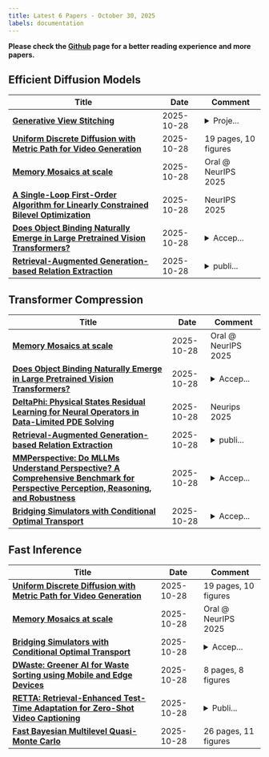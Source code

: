 ```yaml
---
title: Latest 6 Papers - October 30, 2025
labels: documentation
---
```

**Please check the [Github](https://github.com/zezhishao/MTS_Daily_ArXiv) page for a better reading experience and more papers.**

## Efficient Diffusion Models
| **Title** | **Date** | **Comment** |
| --- | --- | --- |
| **[Generative View Stitching](http://arxiv.org/abs/2510.24718v1)** | 2025-10-28 | <details><summary>Proje...</summary><p>Project website: https://andrewsonga.github.io/gvs</p></details> |
| **[Uniform Discrete Diffusion with Metric Path for Video Generation](http://arxiv.org/abs/2510.24717v1)** | 2025-10-28 | 19 pages, 10 figures |
| **[Memory Mosaics at scale](http://arxiv.org/abs/2507.03285v2)** | 2025-10-28 | Oral @ NeurIPS 2025 |
| **[A Single-Loop First-Order Algorithm for Linearly Constrained Bilevel Optimization](http://arxiv.org/abs/2510.24710v1)** | 2025-10-28 | NeurIPS 2025 |
| **[Does Object Binding Naturally Emerge in Large Pretrained Vision Transformers?](http://arxiv.org/abs/2510.24709v1)** | 2025-10-28 | <details><summary>Accep...</summary><p>Accepted as a Spotlight at NeurIPS 2025</p></details> |
| **[Retrieval-Augmented Generation-based Relation Extraction](http://arxiv.org/abs/2404.13397v2)** | 2025-10-28 | <details><summary>publi...</summary><p>published at the Semantic Web journal. The last version is available: https://doi.org/10.1177/22104968251385519</p></details> |

## Transformer Compression
| **Title** | **Date** | **Comment** |
| --- | --- | --- |
| **[Memory Mosaics at scale](http://arxiv.org/abs/2507.03285v2)** | 2025-10-28 | Oral @ NeurIPS 2025 |
| **[Does Object Binding Naturally Emerge in Large Pretrained Vision Transformers?](http://arxiv.org/abs/2510.24709v1)** | 2025-10-28 | <details><summary>Accep...</summary><p>Accepted as a Spotlight at NeurIPS 2025</p></details> |
| **[DeltaPhi: Physical States Residual Learning for Neural Operators in Data-Limited PDE Solving](http://arxiv.org/abs/2406.09795v2)** | 2025-10-28 | Neurips 2025 |
| **[Retrieval-Augmented Generation-based Relation Extraction](http://arxiv.org/abs/2404.13397v2)** | 2025-10-28 | <details><summary>publi...</summary><p>published at the Semantic Web journal. The last version is available: https://doi.org/10.1177/22104968251385519</p></details> |
| **[MMPerspective: Do MLLMs Understand Perspective? A Comprehensive Benchmark for Perspective Perception, Reasoning, and Robustness](http://arxiv.org/abs/2505.20426v3)** | 2025-10-28 | <details><summary>Accep...</summary><p>Accepted to NeurIPS 2025 DB Track</p></details> |
| **[Bridging Simulators with Conditional Optimal Transport](http://arxiv.org/abs/2510.24631v1)** | 2025-10-28 | <details><summary>Accep...</summary><p>Accepted at the 2025 Workshop on Machine Learning for Astrophysics, 10 pages, 6 figures</p></details> |

## Fast Inference
| **Title** | **Date** | **Comment** |
| --- | --- | --- |
| **[Uniform Discrete Diffusion with Metric Path for Video Generation](http://arxiv.org/abs/2510.24717v1)** | 2025-10-28 | 19 pages, 10 figures |
| **[Memory Mosaics at scale](http://arxiv.org/abs/2507.03285v2)** | 2025-10-28 | Oral @ NeurIPS 2025 |
| **[Bridging Simulators with Conditional Optimal Transport](http://arxiv.org/abs/2510.24631v1)** | 2025-10-28 | <details><summary>Accep...</summary><p>Accepted at the 2025 Workshop on Machine Learning for Astrophysics, 10 pages, 6 figures</p></details> |
| **[DWaste: Greener AI for Waste Sorting using Mobile and Edge Devices](http://arxiv.org/abs/2510.18513v2)** | 2025-10-28 | 8 pages, 8 figures |
| **[RETTA: Retrieval-Enhanced Test-Time Adaptation for Zero-Shot Video Captioning](http://arxiv.org/abs/2405.07046v3)** | 2025-10-28 | <details><summary>Publi...</summary><p>Published in Pattern Recognition</p></details> |
| **[Fast Bayesian Multilevel Quasi-Monte Carlo](http://arxiv.org/abs/2510.24604v1)** | 2025-10-28 | 26 pages, 11 figures |

